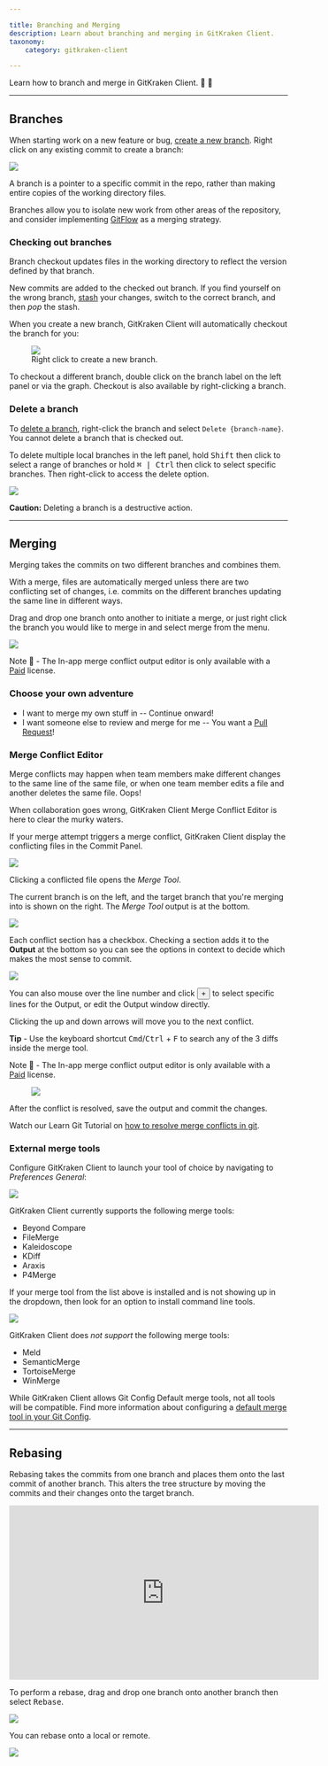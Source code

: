 ```yaml
---

title: Branching and Merging
description: Learn about branching and merging in GitKraken Client.
taxonomy:
    category: gitkraken-client

---
```


Learn how to branch and merge in GitKraken Client. 🌳 🔀

***

## Branches
When starting work on a new feature or bug, <a href="https://gitkraken.com/learn/git/problems/create-git-branch" target="_blank">create a new branch</a>. Right click on any existing commit to create a branch:

<img src="/wp-content/uploadsadd-branch.png" srcset="/wp-content/uploads/add-branch@2x.png 2x" class="img-bordered img-responsive center">

A branch is a pointer to a specific commit in the repo, rather than making entire copies of the working directory files.

Branches allow you to isolate new work from other areas of the repository, and consider implementing <a href="/git-workflows-and-extensions/git-flow">GitFlow</a> as a merging strategy.

### Checking out branches
Branch checkout updates files in the working directory to reflect the version defined by that branch.  

New commits are added to the checked out branch. If you find yourself on the wrong branch, <a href="/gitkraken-client/stashing">stash</a> your changes, switch to the correct branch, and then *pop* the stash.

When you create a new branch, GitKraken Client will automatically checkout the branch for you:

<figure class='figure center'>
    <img src='/wp-content/uploads/Add-branch.gif'>
    <figcaption>Right click to create a new branch.</figcaption>
</figure>

To checkout a different branch, double click on the branch label on the left panel or via the graph.  Checkout is also available by right-clicking a branch.  

### Delete a branch

To <a href="https://gitkraken.com/learn/git/problems/delete-local-git-branch" target="_blank">delete a branch</a>, right-click the branch and select `Delete {branch-name}`. You cannot delete a branch that is checked out.

To delete multiple local branches in the left panel, hold <kbd>Shift</kbd> then click to select a range of branches or hold <kbd>&#8984; | Ctrl</kbd>  then click to select specific branches. Then right-click to access the delete option.

<img src="/wp-content/uploads/multi-delete-branches.gif" class="img-bordered img-responsive center">

<div class='callout callout--warning'>
    <p><strong>Caution:</strong> Deleting a branch is a destructive action.</p>
</div>

***
## Merging

Merging takes the commits on two different branches and combines them.  

With a merge, files are automatically merged unless there are two conflicting set of changes, i.e. commits on the different branches updating the same line in different ways.

Drag and drop one branch onto another to initiate a merge, or just right click the branch you would like to merge in and select merge from the menu.

<img src="/wp-content/uploads/merge-right.png" srcset="/wp-content/uploads/merge-right@2x.png" class="img-bordered img-responsive center">

<div class='callout callout--warning'>
    <p>Note 📝 - The In-app merge conflict output editor is only available with a <a href="https://gitkraken.com/pricing" target=_blank>Paid</a> license. </p>
</div>


### Choose your own adventure
* I want to merge my own stuff in -- Continue onward!
* I want someone else to review and merge for me -- You want a <a href="/gitkraken-client/pull-requests">Pull Request</a>!


### Merge Conflict Editor

Merge conflicts may happen when team members make different changes to the same line of the same file, or when one team member edits a file and another deletes the same file. Oops!

When collaboration goes wrong, GitKraken Client Merge Conflict Editor is here to clear the murky waters. 

If your merge attempt triggers a merge conflict, GitKraken Client display the conflicting files in the Commit Panel. 

<img src="/wp-content/uploads/merge-conflict.png" srcset="/wp-content/uploads/merge-conflict@2x.png" class="img-bordered img-responsive center">

Clicking a conflicted file opens the _Merge Tool_.

The current branch is on the left, and the target branch that you're merging into is shown on the right. The _Merge Tool_ output is at the bottom.

<img src="/wp-content/uploads/merge-tool2.png" srcset="/wp-content/uploads/merge-tool2@2x.png" class="img-bordered img-responsive center">

Each conflict section has a checkbox. Checking a section adds it to the **Output** at the bottom so you can see the options in context to decide which makes the most sense to commit.

<img src="/wp-content/uploads/merge-tool-toggle.gif" class="img-bordered img-responsive center">

You can also mouse over the line number and click <button class='button button--success button--ui button--nolink'>+</button> to select specific lines for the  Output, or edit the Output window directly.

Clicking the up and down arrows will move you to the next conflict.  

<div class='callout callout--basic'>
    <p><strong>Tip</strong> - Use the keyboard shortcut <kbd>Cmd</kbd>/<kbd>Ctrl</kbd> + <kbd>F</kbd> to search any of the 3 diffs inside the merge tool. </p>
</div>

<div class='callout callout--warning'>
    <p>Note 📝 - The In-app merge conflict output editor is only available with a <a href="https://gitkraken.com/pricing" target=_blank>Paid</a> license. </p>
</div>

<figure class='figure center'>
    <img src='/wp-content/uploads/merge-tool.gif'>
</figure>

After the conflict is resolved, save the output and commit the changes.

<div class='callout callout--basic'>
    <p>Watch our Learn Git Tutorial on <a href="https://www.gitkraken.com/learn/git/tutorials/how-to-resolve-merge-conflict-in-git" target="_blank">how to resolve merge conflicts in git</a>.</p>
</div>


### External merge tools
Configure GitKraken Client to launch your tool of choice by navigating to <em class='context-menu'>Preferences <i class='fa fa-caret-right'></i> General</em>:

<img src="/wp-content/uploads/configureExternalTool.png" srcset="/wp-content/uploads/configureExternalTool@2x.png" class="img-bordered img-responsive center">

GitKraken Client currently supports the following merge tools:

* Beyond Compare
* FileMerge
* Kaleidoscope
* KDiff
* Araxis
* P4Merge

If your merge tool from the list above is installed and is not showing up in the dropdown, then look for an option to install command line tools.

<img src='/img/documentation/working-with-files/diff/beyond-compare.png' srcset='/img/documentation/working-with-files/diff/beyond-compare@2x.png' class='img-bordered img-responsive center' />

GitKraken Client does _not support_ the following merge tools:

* Meld
* SemanticMerge
* TortoiseMerge
* WinMerge

While GitKraken Client allows Git Config Default merge tools, not all tools will be compatible. Find more information about configuring a <a href="https://git-scm.com/book/en/v2/Customizing-Git-Git-Configuration#_external_merge_tools">default merge tool in your Git Config</a>.

***

## Rebasing
Rebasing takes the commits from one branch and places them onto the last commit of another branch. This alters the tree structure by moving the commits and their changes onto the target branch.

<div class='embed-container embed-container--16-9'>
<iframe width="560" height="315" src="https://www.youtube.com/embed/xot40u-_1FI" frameborder="0" allowfullscreen></iframe>
</div>

To perform a rebase, drag and drop one branch onto another branch then select <kbd>Rebase</kbd>.

<img src="/wp-content/uploads/select-rebase.png" srcset="/wp-content/uploads/select-rebase@2x.png" class="img-bordered img-responsive center">

You can rebase onto a local or remote.

<img src="/wp-content/uploads/select-rebase-sidebar.png" srcset="/wp-content/uploads/select-rebase-sidebar@2x.png" class="img-bordered img-responsive center">
